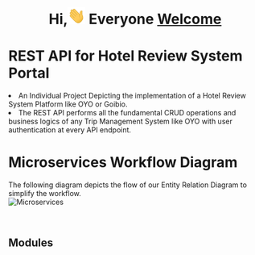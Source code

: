 <h1 align="center"> Hi,<img style="width: 35px;" src="https://raw.githubusercontent.com/ABSphreak/ABSphreak/master/gifs/Hi.gif" alt=""> Everyone <a href="#" target="_blank"> Welcome </a></h1>

<!-- ============================================  TITLE ======================================================  -->
# REST API for Hotel Review System Portal

<li>An Individual Project Depicting the implementation of a Hotel Review System Platform like OYO or Goibio.
<li>The REST API performs all the fundamental CRUD operations and business logics of any Trip Management System like OYO with user authentication at every API endpoint.
<br>

<!-- ============================================  ER - DIAGRAM ======================================================  -->

# Microservices Workflow Diagram

The following diagram depicts the flow of our Entity Relation Diagram to simplify the workflow.
<br>
 ![Microservices](https://user-images.githubusercontent.com/101354104/222978285-149b02ff-6ee2-4d7d-aa63-104758e72346.jpg)
 
 
<br>

<!-- ============================================  DETAILS ======================================================  -->



 
<!-- ============================================  FEATURES ======================================================  --

## Features

* Customer and Admin authentication & validation with session uuid having.
* User Services Features:
    * User can Give a rating to any hotel which is booked by him.
    * Only registered user can add/update/delete rating from main database
  
* Hotel Services Features:
    * Add/ delete/ update/ Get the All hotels and Give them Rating 
* Rating Services Features:
    * User can give Rating here for any hotel.


## Contributors👨‍💻
  👤 **[@Vaibhav Ghawale](https://thecodervaibhav.github.io)** <br>
GitHub: [codervaibhav](https://github.com/akashsinghdto55) <br>
LinkedIn: [Vaibhav Ghawale](https://www.linkedin.com/in/vaibhavghawale15/)
<br>Worked on Reservation Module


## Tech Stack

* Java
* Spring Framework
* Spring Boot
* Microservices 
* Spring Data JPA
* Hibernate
* MySQL
* MongoDB
* API GATEWAY 
* Service Registry (Eureka-server)
* Spring Security (OKTA Auth)

<!-- ============================================  MODULES ======================================================  -->

## Modules
